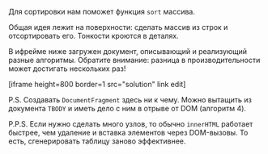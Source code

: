 Для сортировки нам поможет функция `sort` массива.

Общая идея лежит на поверхности: сделать массив из строк и отсортировать его. Тонкости кроются в деталях.

В ифрейме ниже загружен документ, описывающий и реализующий разные алгоритмы. Обратите внимание: разница в производительности может достигать нескольких раз!

[iframe height=800 border=1 src="solution" link edit]

P.S. Создавать `DocumentFragment` здесь ни к чему. Можно вытащить из документа `TBODY` и иметь дело с ним в отрыве от DOM (алгоритм 4).

P.P.S. Если нужно сделать много узлов, то обычно `innerHTML` работает быстрее, чем удаление и вставка элементов через DOM-вызовы. То есть, сгенерировать таблицу заново эффективнее.
